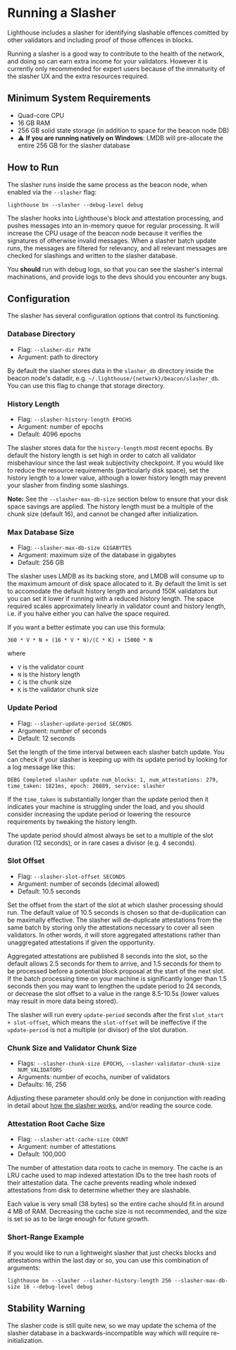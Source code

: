 # Running a Slasher

Lighthouse includes a slasher for identifying slashable offences comitted by other validators and
including proof of those offences in blocks.

Running a slasher is a good way to contribute to the health of the network, and doing so can earn
extra income for your validators. However it is currently only recommended for expert users because
of the immaturity of the slasher UX and the extra resources required.

## Minimum System Requirements

* Quad-core CPU
* 16 GB RAM
* 256 GB solid state storage (in addition to space for the beacon node DB)
* ⚠️ **If you are running natively on Windows**: LMDB will pre-allocate the entire 256 GB for the slasher database

## How to Run

The slasher runs inside the same process as the beacon node, when enabled via the `--slasher` flag:

```
lighthouse bn --slasher --debug-level debug
```

The slasher hooks into Lighthouse's block and attestation processing, and pushes messages into an
in-memory queue for regular processing. It will increase the CPU usage of the beacon node because it
verifies the signatures of otherwise invalid messages. When a slasher batch update runs, the
messages are filtered for relevancy, and all relevant messages are checked for slashings and written
to the slasher database.

You **should** run with debug logs, so that you can see the slasher's internal machinations, and
provide logs to the devs should you encounter any bugs.

## Configuration

The slasher has several configuration options that control its functioning.

### Database Directory

* Flag: `--slasher-dir PATH`
* Argument: path to directory

By default the slasher stores data in the `slasher_db` directory inside the beacon node's datadir,
e.g. `~/.lighthouse/{network}/beacon/slasher_db`. You can use this flag to change that storage
directory.

### History Length

* Flag: `--slasher-history-length EPOCHS`
* Argument: number of epochs
* Default: 4096 epochs

The slasher stores data for the `history-length` most recent epochs. By default the history length
is set high in order to catch all validator misbehaviour since the last weak subjectivity
checkpoint. If you would like to reduce the resource requirements (particularly disk space), set the
history length to a lower value, although a lower history length may prevent your slasher from
finding some slashings.

**Note:** See the `--slasher-max-db-size` section below to ensure that your disk space savings are
applied. The history length must be a multiple of the chunk size (default 16), and cannot be
changed after initialization.

### Max Database Size

* Flag: `--slasher-max-db-size GIGABYTES`
* Argument: maximum size of the database in gigabytes
* Default: 256 GB

The slasher uses LMDB as its backing store, and LMDB will consume up to the maximum amount of disk
space allocated to it. By default the limit is set to accomodate the default history length and
around 150K validators but you can set it lower if running with a reduced history length. The space
required scales approximately linearly in validator count and history length, i.e. if you halve
either you can halve the space required.

If you want a better estimate you can use this formula:

```
360 * V * N + (16 * V * N)/(C * K) + 15000 * N
```

where

* `V` is the validator count
* `N` is the history length
* `C` is the chunk size
* `K` is the validator chunk size

### Update Period

* Flag: `--slasher-update-period SECONDS`
* Argument: number of seconds
* Default: 12 seconds

Set the length of the time interval between each slasher batch update. You can check if your
slasher is keeping up with its update period by looking for a log message like this:

```
DEBG Completed slasher update num_blocks: 1, num_attestations: 279, time_taken: 1821ms, epoch: 20889, service: slasher
```

If the `time_taken` is substantially longer than the update period then it indicates your machine is
struggling under the load, and you should consider increasing the update period or lowering the
resource requirements by tweaking the history length.

The update period should almost always be set to a multiple of the slot duration (12
seconds), or in rare cases a divisor (e.g. 4 seconds).

### Slot Offset

* Flag: `--slasher-slot-offset SECONDS`
* Argument: number of seconds (decimal allowed)
* Default: 10.5 seconds

Set the offset from the start of the slot at which slasher processing should run. The default
value of 10.5 seconds is chosen so that de-duplication can be maximally effective. The slasher
will de-duplicate attestations from the same batch by storing only the attestations necessary
to cover all seen validators. In other words, it will store aggregated attestations rather than
unaggregated attestations if given the opportunity.

Aggregated attestations are published 8 seconds into the slot, so the default allows 2.5 seconds for
them to arrive, and 1.5 seconds for them to be processed before a potential block proposal at the
start of the next slot. If the batch processing time on your machine is significantly longer than
1.5 seconds then you may want to lengthen the update period to 24 seconds, or decrease the slot
offset to a value in the range 8.5-10.5s (lower values may result in more data being stored).

The slasher will run every `update-period` seconds after the first `slot_start + slot-offset`, which
means the `slot-offset` will be ineffective if the `update-period` is not a multiple (or divisor) of
the slot duration.

### Chunk Size and Validator Chunk Size

* Flags: `--slasher-chunk-size EPOCHS`, `--slasher-validator-chunk-size NUM_VALIDATORS`
* Arguments: number of ecochs, number of validators
* Defaults: 16, 256

Adjusting these parameter should only be done in conjunction with reading in detail
about [how the slasher works][design-notes], and/or reading the source code.

[design-notes]: https://hackmd.io/@sproul/min-max-slasher

### Attestation Root Cache Size

* Flag: `--slasher-att-cache-size COUNT`
* Argument: number of attestations
* Default: 100,000

The number of attestation data roots to cache in memory. The cache is an LRU cache used to map
indexed attestation IDs to the tree hash roots of their attestation data. The cache prevents reading
whole indexed attestations from disk to determine whether they are slashable.

Each value is very small (38 bytes) so the entire cache should fit in around 4 MB of RAM. Decreasing
the cache size is not recommended, and the size is set so as to be large enough for future growth.

### Short-Range Example

If you would like to run a lightweight slasher that just checks blocks and attestations within
the last day or so, you can use this combination of arguments:

```
lighthouse bn --slasher --slasher-history-length 256 --slasher-max-db-size 16 --debug-level debug
```

## Stability Warning

The slasher code is still quite new, so we may update the schema of the slasher database in a
backwards-incompatible way which will require re-initialization.
